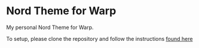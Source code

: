# Nord Theme for Warp
My personal Nord Theme for Warp.

To setup, please clone the repository and follow the instructions [found here](https://docs.warp.dev/appearance/custom-themes)